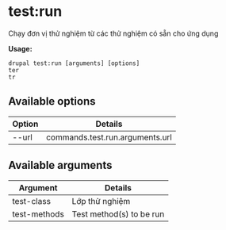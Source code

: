 # test:run
Chạy đơn vị thử nghiệm từ các thử nghiệm có sẵn cho ứng dụng

**Usage:**
```
drupal test:run [arguments] [options]
ter
tr
```

## Available options
Option | Details
-------|-------------
--url | commands.test.run.arguments.url

## Available arguments
Argument | Details
---------|-------------
test-class | Lớp thử nghiệm
test-methods | Test method(s) to be run
